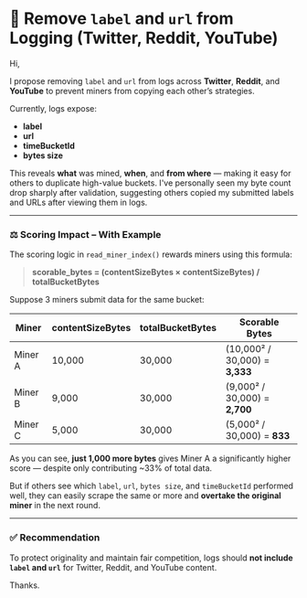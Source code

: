
# 🚫 Remove `label` and `url` from Logging (Twitter, Reddit, YouTube)

Hi,

I propose removing `label` and `url` from logs across **Twitter**, **Reddit**, and **YouTube** to prevent miners from copying each other’s strategies.

Currently, logs expose:

- **label** 
- **url**
- **timeBucketId**
- **bytes size**

This reveals **what** was mined, **when**, and **from where** — making it easy for others to duplicate high-value buckets. I've personally seen my byte count drop sharply after validation, suggesting others copied my submitted labels and URLs after viewing them in logs.

---

### ⚖️ Scoring Impact – With Example

The scoring logic in `read_miner_index()` rewards miners using this formula:

> **scorable_bytes = (contentSizeBytes × contentSizeBytes) / totalBucketBytes**

Suppose 3 miners submit data for the same bucket:

| Miner   | contentSizeBytes | totalBucketBytes | Scorable Bytes                 |
| ------- | ---------------- | ---------------- | ------------------------------ |
| Miner A | 10,000           | 30,000           | (10,000² / 30,000) = **3,333** |
| Miner B | 9,000            | 30,000           | (9,000² / 30,000) = **2,700**  |
| Miner C | 5,000            | 30,000           | (5,000² / 30,000) = **833**    |

As you can see, **just 1,000 more bytes** gives Miner A a significantly higher score — despite only contributing ~33% of total data.

But if others see which `label`, `url`, `bytes size`, and `timeBucketId` performed well, they can easily scrape the same or more and **overtake the original miner** in the next round.

---

### ✅ Recommendation

To protect originality and maintain fair competition, logs should **not include `label` and `url`** for Twitter, Reddit, and YouTube content.

Thanks.
